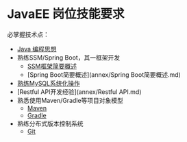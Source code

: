 # JavaEE 岗位技能要求
必掌握技术点：
  - [Java 编程思想](annex/Java编程思想第四版完整中文高清版.pdf)
  - 熟练SSM/Spring Boot，其一框架开发
    - [SSM框架简要概述](annex/SSM简要概述.md)
    - [Spring Boot简要概述](annex/Spring Boot简要概述.md)
  - [熟练MySQL系统化操作](annex/MySQL简要概述.md)
  - [Restful API开发经验](annex/Restful API.md)
  - 熟悉使用Maven/Gradle等项目对象模型
    - [Maven](annex/Maven简介.md)
    - [Gradle](annex/Gradle简介.md)
  - 熟练分布式版本控制系统
    - [Git](https://blog.bingo.ren/40.html)
